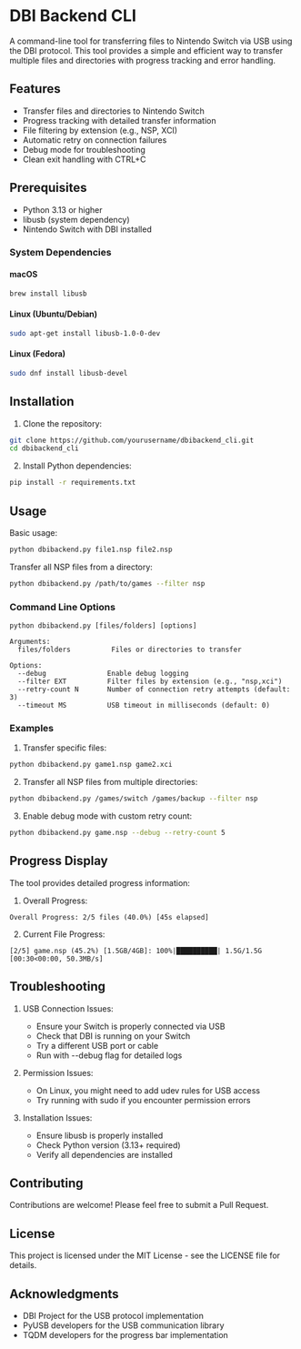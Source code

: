 # DBI Backend CLI

A command-line tool for transferring files to Nintendo Switch via USB using the DBI protocol. This tool provides a simple and efficient way to transfer multiple files and directories with progress tracking and error handling.

## Features

- Transfer files and directories to Nintendo Switch
- Progress tracking with detailed transfer information
- File filtering by extension (e.g., NSP, XCI)
- Automatic retry on connection failures
- Debug mode for troubleshooting
- Clean exit handling with CTRL+C

## Prerequisites

- Python 3.13 or higher
- libusb (system dependency)
- Nintendo Switch with DBI installed

### System Dependencies

#### macOS
```bash
brew install libusb
```

#### Linux (Ubuntu/Debian)
```bash
sudo apt-get install libusb-1.0-0-dev
```

#### Linux (Fedora)
```bash
sudo dnf install libusb-devel
```

## Installation

1. Clone the repository:
```bash
git clone https://github.com/yourusername/dbibackend_cli.git
cd dbibackend_cli
```

2. Install Python dependencies:
```bash
pip install -r requirements.txt
```

## Usage

Basic usage:
```bash
python dbibackend.py file1.nsp file2.nsp
```

Transfer all NSP files from a directory:
```bash
python dbibackend.py /path/to/games --filter nsp
```

### Command Line Options

```
python dbibackend.py [files/folders] [options]

Arguments:
  files/folders          Files or directories to transfer

Options:
  --debug               Enable debug logging
  --filter EXT          Filter files by extension (e.g., "nsp,xci")
  --retry-count N       Number of connection retry attempts (default: 3)
  --timeout MS          USB timeout in milliseconds (default: 0)
```

### Examples

1. Transfer specific files:
```bash
python dbibackend.py game1.nsp game2.xci
```

2. Transfer all NSP files from multiple directories:
```bash
python dbibackend.py /games/switch /games/backup --filter nsp
```

3. Enable debug mode with custom retry count:
```bash
python dbibackend.py game.nsp --debug --retry-count 5
```

## Progress Display

The tool provides detailed progress information:

1. Overall Progress:
```
Overall Progress: 2/5 files (40.0%) [45s elapsed]
```

2. Current File Progress:
```
[2/5] game.nsp (45.2%) [1.5GB/4GB]: 100%|██████████| 1.5G/1.5G [00:30<00:00, 50.3MB/s]
```

## Troubleshooting

1. USB Connection Issues:
   - Ensure your Switch is properly connected via USB
   - Check that DBI is running on your Switch
   - Try a different USB port or cable
   - Run with --debug flag for detailed logs

2. Permission Issues:
   - On Linux, you might need to add udev rules for USB access
   - Try running with sudo if you encounter permission errors

3. Installation Issues:
   - Ensure libusb is properly installed
   - Check Python version (3.13+ required)
   - Verify all dependencies are installed

## Contributing

Contributions are welcome! Please feel free to submit a Pull Request.

## License

This project is licensed under the MIT License - see the LICENSE file for details.

## Acknowledgments

- DBI Project for the USB protocol implementation
- PyUSB developers for the USB communication library
- TQDM developers for the progress bar implementation
